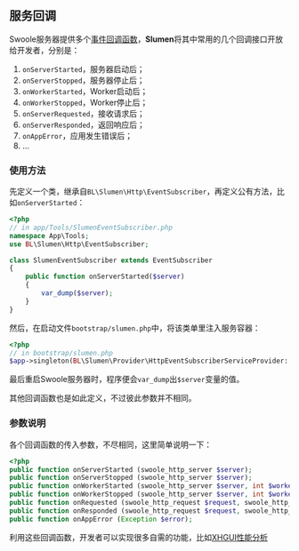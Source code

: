 ## 服务回调

Swoole服务器提供多个[事件回调函数](https://wiki.swoole.com/wiki/page/41.html)，**Slumen**将其中常用的几个回调接口开放给开发者，分别是：

1. `onServerStarted`，服务器启动后；
2. `onServerStopped`，服务器停止后；
3. `onWorkerStarted`，Worker启动后；
4. `onWorkerStopped`，Worker停止后；
5. `onServerRequested`，接收请求后；
6. `onServerResponded`，返回响应后；
7. `onAppError`，应用发生错误后；
8. ...

### 使用方法

先定义一个类，继承自`BL\Slumen\Http\EventSubscriber`，再定义公有方法，比如`onServerStarted`：

```php
<?php
// in app/Tools/SlumenEventSubscriber.php
namespace App\Tools;
use BL\Slumen\Http\EventSubscriber;

class SlumenEventSubscriber extends EventSubscriber
{
    public function onServerStarted($server)
    {
        var_dump($server);
    }
}
```

然后，在启动文件`bootstrap/slumen.php`中，将该类单里注入服务容器：

```php
<?php
// in bootstrap/slumen.php
$app->singleton(BL\Slumen\Provider\HttpEventSubscriberServiceProvider::PROVIDER_NAME, App\Tools\SlumenEventSubscriber::class);
```

最后重启Swoole服务器时，程序便会`var_dump`出`$server`变量的值。

其他回调函数也是如此定义，不过彼此参数并不相同。

### 参数说明

各个回调函数的传入参数，不尽相同，这里简单说明一下：

```php
<?php 
public function onServerStarted (swoole_http_server $server);
public function onServerStopped (swoole_http_server $server);
public function onWorkerStarted (swoole_http_server $server, int $worker_id);
public function onWorkerStopped (swoole_http_server $server, int $worker_id);
public function onRequested (swoole_http_request $request, swoole_http_response $response);
public function onResponded (swoole_http_request $request, swoole_http_response $response);
public function onAppError (Exception $error);
```

利用这些回调函数，开发者可以实现很多自需的功能，比如[XHGUI性能分析](/7_profiling_with_xhgui)
